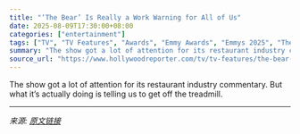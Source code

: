 ```yaml
---
title: "‘The Bear’ Is Really a Work Warning for All of Us"
date: 2025-08-09T17:30:00+08:00
categories: ["entertainment"]
tags: ["TV", "TV Features", "Awards", "Emmy Awards", "Emmys 2025", "The Bear"]
summary: "The show got a lot of attention for its restaurant industry commentary. But what it’s actually doing is telling us to get off the treadmill."
source_url: "https://www.hollywoodreporter.com/tv/tv-features/the-bear-work-warning-1236339973/"
---
```


The show got a lot of attention for its restaurant industry commentary. But what it’s actually doing is telling us to get off the treadmill.

---

*来源: [原文链接](https://www.hollywoodreporter.com/tv/tv-features/the-bear-work-warning-1236339973/)*
